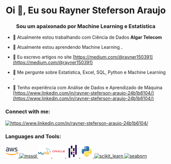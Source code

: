 <h1 align="center">Oi 👋, Eu sou Rayner Steferson Araujo</h1>
<h3 align="center">Sou um apaixonado por Machine Learning e Estatística</h3>

- 🔭 Atualmente estou trabalhando com Ciência de Dados **Algar Telecom**

- 🌱 Atualmente estou aprendendo Machine Learning **.**

- 📝 Eu escrevo artigos no site [https://medium.com/@rayner150391](https://medium.com/@rayner150391)

- 💬 Me pergunte sobre Estatística, Excel, SQL, Python e Machine Learning **.**

- 📄 Tenho experiência com Análise de Dados e Aprendizado de Máquina [https://www.linkedin.com/in/rayner-steferson-araujo-24b1b6104/](https://www.linkedin.com/in/rayner-steferson-araujo-24b1b6104/)

<h3 align="left">Connect with me:</h3>
<p align="left">
<a href="https://linkedin.com/in/https://www.linkedin.com/in/rayner-steferson-araujo-24b1b6104/" target="blank"><img align="center" src="https://raw.githubusercontent.com/rahuldkjain/github-profile-readme-generator/master/src/images/icons/Social/linked-in-alt.svg" alt="https://www.linkedin.com/in/rayner-steferson-araujo-24b1b6104/" height="30" width="40" /></a>
</p>

<h3 align="left">Languages and Tools:</h3>
<p align="left"> <a href="https://aws.amazon.com" target="_blank" rel="noreferrer"> <img src="https://raw.githubusercontent.com/devicons/devicon/master/icons/amazonwebservices/amazonwebservices-original-wordmark.svg" alt="aws" width="40" height="40"/> </a> <a href="https://www.microsoft.com/en-us/sql-server" target="_blank" rel="noreferrer"> <img src="https://www.svgrepo.com/show/303229/microsoft-sql-server-logo.svg" alt="mssql" width="40" height="40"/> </a> <a href="https://www.mysql.com/" target="_blank" rel="noreferrer"> <img src="https://raw.githubusercontent.com/devicons/devicon/master/icons/mysql/mysql-original-wordmark.svg" alt="mysql" width="40" height="40"/> </a> <a href="https://www.oracle.com/" target="_blank" rel="noreferrer"> <img src="https://raw.githubusercontent.com/devicons/devicon/master/icons/oracle/oracle-original.svg" alt="oracle" width="40" height="40"/> </a> <a href="https://pandas.pydata.org/" target="_blank" rel="noreferrer"> <img src="https://raw.githubusercontent.com/devicons/devicon/2ae2a900d2f041da66e950e4d48052658d850630/icons/pandas/pandas-original.svg" alt="pandas" width="40" height="40"/> </a> <a href="https://www.python.org" target="_blank" rel="noreferrer"> <img src="https://raw.githubusercontent.com/devicons/devicon/master/icons/python/python-original.svg" alt="python" width="40" height="40"/> </a> <a href="https://scikit-learn.org/" target="_blank" rel="noreferrer"> <img src="https://upload.wikimedia.org/wikipedia/commons/0/05/Scikit_learn_logo_small.svg" alt="scikit_learn" width="40" height="40"/> </a> <a href="https://seaborn.pydata.org/" target="_blank" rel="noreferrer"> <img src="https://seaborn.pydata.org/_images/logo-mark-lightbg.svg" alt="seaborn" width="40" height="40"/> </a> </p>








<!---
raynersa91/raynersa91 is a ✨ special ✨ repository because its `README.md` (this file) appears on your GitHub profile.
You can click the Preview link to take a look at your changes.
--->






<!---
raynersa91/raynersa91 is a ✨ special ✨ repository because its `README.md` (this file) appears on your GitHub profile.
You can click the Preview link to take a look at your changes.
--->
